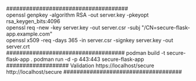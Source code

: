 #####################################\
openssl genpkey -algorithm RSA -out server.key -pkeyopt rsa_keygen_bits:4096\
openssl req -new -key server.key -out server.csr -subj "/CN=secure-flask-app.example.com"\
openssl x509 -req -days 365 -in server.csr -signkey server.key -out server.crt\
####################################
podman build -t secure-flask-app .
podman run -d -p 443:443  secure-flask-app
###################   Validation 
https://localhost/secure
http://localhost/secure
####################################
